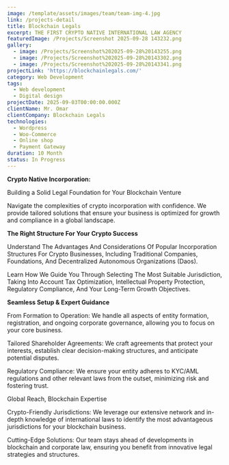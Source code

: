 ```yaml
---
image: /template/assets/images/team/team-img-4.jpg
link: /projects-detail
title: Blockchain Legals
excerpt: THE FIRST CRYPTO NATIVE INTERNATIONAL LAW AGENCY
featuredImage: /Projects/Screenshot 2025-09-28 143232.png
gallery:
  - image: /Projects/Screenshot%202025-09-28%20143255.png
  - image: /Projects/Screenshot%202025-09-28%20143302.png
  - image: /Projects/Screenshot%202025-09-28%20143341.png
projectLink: 'https://blockchainlegals.com/'
category: Web Development
tags:
  - Web development
  - Digital design
projectDate: 2025-09-03T00:00:00.000Z
clientName: Mr. Omar
clientCompany: Blockchain Legals
technologies:
  - Wordpress
  - Woo-Commerce
  - Online shop
  - Payment Gateway
duration: 10 Month
status: In Progress
---
```


**Crypto Native Incorporation:**

Building a Solid Legal Foundation for Your Blockchain Venture

Navigate the complexities of crypto incorporation with confidence. We provide tailored solutions that ensure your business is optimized for growth and compliance in a global landscape.

**The Right Structure For Your Crypto Success**

Understand The Advantages And Considerations Of Popular Incorporation Structures For Crypto Businesses, Including Traditional Companies, Foundations, And Decentralized Autonomous Organizations (Daos).

Learn How We Guide You Through Selecting The Most Suitable Jurisdiction, Taking Into Account Tax Optimization, Intellectual Property Protection, Regulatory Compliance, And Your Long-Term Growth Objectives.

**Seamless Setup & Expert Guidance**

From Formation to Operation: We handle all aspects of entity formation, registration, and ongoing corporate governance, allowing you to focus on your core business.

Tailored Shareholder Agreements: We craft agreements that protect your interests, establish clear decision-making structures, and anticipate potential disputes.

Regulatory Compliance: We ensure your entity adheres to KYC/AML regulations and other relevant laws from the outset, minimizing risk and fostering trust.

Global Reach, Blockchain Expertise

Crypto-Friendly Jurisdictions: We leverage our extensive network and in-depth knowledge of international laws to identify the most advantageous jurisdictions for your blockchain business.

Cutting-Edge Solutions: Our team stays ahead of developments in blockchain and corporate law, ensuring you benefit from innovative legal strategies and structures.
